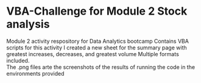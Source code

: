# VBA-Challenge for Module 2 Stock analysis
Module 2 activity respository for Data Analytics bootcamp
Contains VBA scripts for this activity
I created a new sheet for the summary page with greatest increases, decreases, and greatest volume
Multiple formats included.    
The .png files arte the screenshots of the results of running the code in the environments provided
